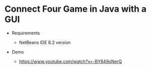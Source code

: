 # Connect Four Game in Java with a GUI

- Requirements
  - NetBeans IDE 8.2 version
  
- Demo 
  - https://www.youtube.com/watch?v=-BY849oNerQ
